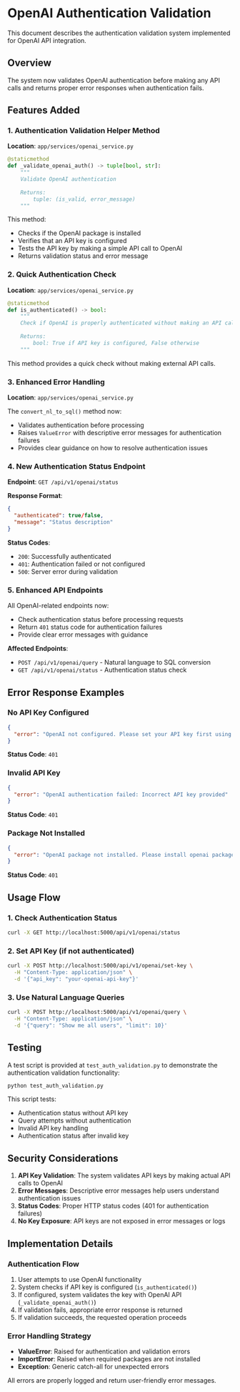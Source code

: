 # OpenAI Authentication Validation

This document describes the authentication validation system implemented for OpenAI API integration.

## Overview

The system now validates OpenAI authentication before making any API calls and returns proper error responses when authentication fails.

## Features Added

### 1. Authentication Validation Helper Method

**Location**: `app/services/openai_service.py`

```python
@staticmethod
def _validate_openai_auth() -> tuple[bool, str]:
    """
    Validate OpenAI authentication
    
    Returns:
        tuple: (is_valid, error_message)
    """
```

This method:
- Checks if the OpenAI package is installed
- Verifies that an API key is configured
- Tests the API key by making a simple API call to OpenAI
- Returns validation status and error message

### 2. Quick Authentication Check

**Location**: `app/services/openai_service.py`

```python
@staticmethod
def is_authenticated() -> bool:
    """
    Check if OpenAI is properly authenticated without making an API call
    
    Returns:
        bool: True if API key is configured, False otherwise
    """
```

This method provides a quick check without making external API calls.

### 3. Enhanced Error Handling

**Location**: `app/services/openai_service.py`

The `convert_nl_to_sql()` method now:
- Validates authentication before processing
- Raises `ValueError` with descriptive error messages for authentication failures
- Provides clear guidance on how to resolve authentication issues

### 4. New Authentication Status Endpoint

**Endpoint**: `GET /api/v1/openai/status`

**Response Format**:
```json
{
  "authenticated": true/false,
  "message": "Status description"
}
```

**Status Codes**:
- `200`: Successfully authenticated
- `401`: Authentication failed or not configured
- `500`: Server error during validation

### 5. Enhanced API Endpoints

All OpenAI-related endpoints now:
- Check authentication status before processing requests
- Return `401` status code for authentication failures
- Provide clear error messages with guidance

**Affected Endpoints**:
- `POST /api/v1/openai/query` - Natural language to SQL conversion
- `GET /api/v1/openai/status` - Authentication status check

## Error Response Examples

### No API Key Configured
```json
{
  "error": "OpenAI not configured. Please set your API key first using the /openai/set-key endpoint."
}
```
**Status Code**: `401`

### Invalid API Key
```json
{
  "error": "OpenAI authentication failed: Incorrect API key provided"
}
```
**Status Code**: `401`

### Package Not Installed
```json
{
  "error": "OpenAI package not installed. Please install openai package."
}
```
**Status Code**: `401`

## Usage Flow

### 1. Check Authentication Status
```bash
curl -X GET http://localhost:5000/api/v1/openai/status
```

### 2. Set API Key (if not authenticated)
```bash
curl -X POST http://localhost:5000/api/v1/openai/set-key \
  -H "Content-Type: application/json" \
  -d '{"api_key": "your-openai-api-key"}'
```

### 3. Use Natural Language Queries
```bash
curl -X POST http://localhost:5000/api/v1/openai/query \
  -H "Content-Type: application/json" \
  -d '{"query": "Show me all users", "limit": 10}'
```

## Testing

A test script is provided at `test_auth_validation.py` to demonstrate the authentication validation functionality:

```bash
python test_auth_validation.py
```

This script tests:
- Authentication status without API key
- Query attempts without authentication
- Invalid API key handling
- Authentication status after invalid key

## Security Considerations

1. **API Key Validation**: The system validates API keys by making actual API calls to OpenAI
2. **Error Messages**: Descriptive error messages help users understand authentication issues
3. **Status Codes**: Proper HTTP status codes (401 for authentication failures)
4. **No Key Exposure**: API keys are not exposed in error messages or logs

## Implementation Details

### Authentication Flow
1. User attempts to use OpenAI functionality
2. System checks if API key is configured (`is_authenticated()`)
3. If configured, system validates the key with OpenAI API (`_validate_openai_auth()`)
4. If validation fails, appropriate error response is returned
5. If validation succeeds, the requested operation proceeds

### Error Handling Strategy
- **ValueError**: Raised for authentication and validation errors
- **ImportError**: Raised when required packages are not installed
- **Exception**: Generic catch-all for unexpected errors

All errors are properly logged and return user-friendly error messages.
